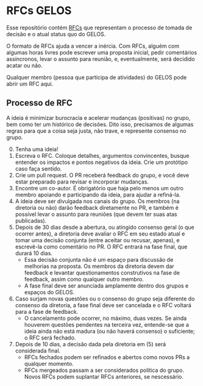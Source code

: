 # RFCs GELOS

Esse repositório contém
[RFCs](https://en.wikipedia.org/wiki/Request_for_Comments) que representam o
processo de tomada de decisão e o atual status quo do GELOS.

O formato de RFCs ajuda a vencer a inércia. Com RFCs, alguém com algumas horas
livres pode escrever uma proposta inicial, pedir comentários assíncronos, levar
o assunto para reunião, e, eventualmente, será decidido acatar ou não.

Qualquer membro (pessoa que participa de atividades) do GELOS pode abrir um
RFC aqui.

## Processo de RFC

A ideia é minimizar burocracia e acelerar mudanças (positivas) no grupo, bem
como ter um histórico de decisões. Dito isso, precisamos de algumas regras para
que a coisa seja justa, não trave, e represente consenso no grupo.

0. Tenha uma ideia!
1. Escreva o RFC. Coloque detalhes, argumentos convincentes, busque entender os
   impactos e pontos negativos da ideia. Crie um protótipo caso faça sentido.
2. Crie um pull request. O PR receberá feedback do grupo, e você deve estar
   preparado para revisar e incorporar mudanças.
3. Encontre um co-autor. É obrigatório que haja pelo menos um outro membro
   apoiando e participando da ideia, para ajudar a refiná-la.
4. A ideia deve ser divulgada nos canais do grupo. Os membros (na diretoria ou
   não) darão feedback diretamente no PR, e também é possível levar o assunto
   para reuniões (que devem ter suas atas publicadas).
5. Depois de 30 dias desde a abertura, ou atingido consenso geral (o que
   ocorrer antes), a diretoria deve avaliar o RFC em seu estado atual e tomar
   uma decisão conjunta (entre aceitar ou recusar, apenas), e escrevê-la como
   comentário no PR. O RFC entrará na fase final, que durará 10 dias.
    - Essa decisão conjunta não é um espaço para discussão de melhorias na
        proposta. Os membros da diretoria devem dar feedback e levantar
        questionamentos construtivos na fase de feedback, assim como qualquer
        outro membro.
    - A fase final deve ser anunciada amplamente dentro dos grupos e espaços do
        GELOS.
6. Caso surjam novas questões ou o consenso do grupo seja diferente do consenso
   da diretoria, a fase final deve ser cancelada e o RFC voltará para a fase de
   feedback.
    - O cancelamento pode ocorrer, no máximo, duas vezes. Se ainda houverem
        questões pendentes na terceira vez, entende-se que a ideia ainda não
        está madura (ou não haverá consenso) o suficiente; o RFC será fechado.
7. Depois de 10 dias, a decisão dada pela diretoria em (5) será considerada
   final.
    - RFCs fechados podem ser refinados e abertos como novos PRs a qualquer
        momento.
    - RFCs mergeados passam a ser considerados política do grupo. Novos RFCs
        podem suplantar RFCs anteriores, se nescessário.
